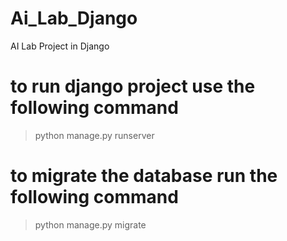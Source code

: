 # Ai_Lab_Django
 AI Lab Project in Django


# to run django project use the following command
 > python manage.py runserver

# to migrate the database run the following command
 > python manage.py migrate  

